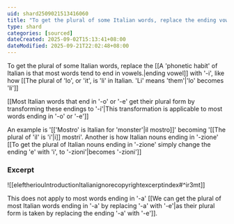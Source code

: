 ```yaml
---
uid: shard2509021513416060
title: "To get the plural of some Italian words, replace the ending vowel with '-i', like how 'lo' becomes 'li'"
type: shard
categories: [sourced]
dateCreated: 2025-09-02T15:13:41+08:00
dateModified: 2025-09-21T22:02:48+08:00
---
```

To get the plural of some Italian words, replace the [[A 'phonetic habit' of Italian is that most words tend to end in vowels.|ending vowel]] with '-i', like how [[The plural of 'lo', or 'it', is 'li' in Italian. 'Li' means 'them'|'lo' becomes 'li']]

[[Most Italian words that end in '-o' or '-e' get their plural form by transforming these endings to '-i'|This transformation is applicable to most words ending in '-o' or '-e']]
 
An example is '[['Mostro' is Italian for 'monster'|il mostro]]' becoming '[[The plural of 'il' is 'i'|i]] mostri'. Another is how Italian nouns ending in '-zione' [[To get the plural of Italian nouns ending in '-zione' simply change the ending 'e' with 'i', to '-zioni'|becomes '-zioni']]


### Excerpt
![[eleftheriouIntroductionItalianignorecopyrightexcerptindex#^ir3mt]]

This does not apply to most words ending in '-a' [[We can get the plural of most Italian words ending in '-a' by replacing '-a' with '-e'|as their plural form is taken by replacing the ending '-a' with '-e']].